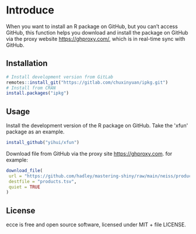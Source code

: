 
<!-- README.md is generated from README.Rmd. Please edit that file -->

# Introduce

When you want to install an R package on GitHub, but you can’t access
GitHub, this function helps you download and install the package on
GitHub via the proxy website <https://ghproxy.com/>, which is in real-time 
sync with GitHub.

## Installation

``` r
# Install development version from GitLab
remotes::install_git("https://gitlab.com/chuxinyuan/ipkg.git")
# Install from CRAN
install.packages("ipkg")
```

## Usage

Install the development version of the R package on GitHub. Take the 'xfun' package as an example.

``` r
install_github("yihui/xfun")
```

Download file from GitHub via the proxy site https://ghproxy.com. for example:

``` r
download_file(
 url = "https://github.com/hadley/mastering-shiny/raw/main/neiss/products.tsv",
 destfile = "products.tsv",
 quiet = TRUE
)
```

## License

ecce is free and open source software, licensed under MIT + file
LICENSE.
